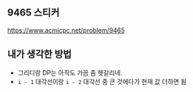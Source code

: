 ## 9465 스티커

<https://www.acmicpc.net/problem/9465>

## 내가 생각한 방법

<!-- ![이미지](./img.png) -->

- 그리디랑 DP는 아직도 가끔 좀 헷갈리네.
- `i - 1` 대각선이랑 `i - 2` 대각선 중 큰 것에다가 현재 값 더하면 됨

